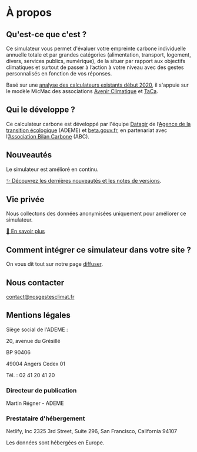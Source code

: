 # À propos

## Qu'est-ce que c'est ?

Ce simulateur vous permet d'évaluer votre empreinte carbone individuelle annuelle totale et par grandes catégories (alimentation, transport, logement, divers, services publics, numérique), de la situer par rapport aux objectifs climatiques et surtout de passer à l’action à votre niveau avec des gestes personnalisés en fonction de vos réponses.

Basé sur une [analyse des calculateurs existants début 2020](https://www.associationbilancarbone.fr/wp-content/uploads/2020/12/analyse-des-calculateurs-dempreinte-carbone-individuelle-a-lorigine-de-nos-gestes-climat-vf-.pdf), il s'appuie sur le modèle MicMac des associations [Avenir Climatique](https://avenirclimatique.org/les-outils/) et [TaCa](https://www.taca.asso.fr/).

## Qui le développe ?

Ce calculateur carbone est développé par l'équipe [Datagir](https://datagir.ademe.fr/) de l’[Agence de la transition écologique](https://www.ademe.fr/) (ADEME) et [beta.gouv.fr](https://beta.gouv.fr/), en partenariat avec l’[Association Bilan Carbone](https://www.associationbilancarbone.fr/) (ABC).

## Nouveautés

Le simulateur est amélioré en continu.

[✨️ Découvrez les dernières nouveautés et les notes de versions](/nouveautés).

## Vie privée

Nous collectons des données anonymisées uniquement pour améliorer ce simulateur.

[🍪 En savoir plus](/vie-privée)

## Comment intégrer ce simulateur dans votre site ?

On vous dit tout sur notre page [diffuser](/diffuser).

## Nous contacter

contact@nosgestesclimat.fr

## Mentions légales

Siège social de l'ADEME :

20, avenue du Grésillé

BP 90406

49004 Angers Cedex 01

Tél. : 02 41 20 41 20

### Directeur de publication

Martin Régner - ADEME

### Prestataire d'hébergement

Netlify, Inc
2325 3rd Street, Suite 296,
San Francisco, California 94107

Les données sont hébergées en Europe.
